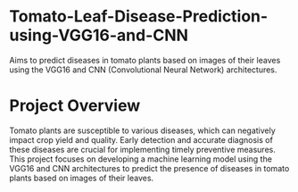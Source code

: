 # Tomato-Leaf-Disease-Prediction-using-VGG16-and-CNN
Aims to predict diseases in tomato plants based on images of their leaves using the VGG16 and CNN (Convolutional Neural Network) architectures.
# Project Overview
Tomato plants are susceptible to various diseases, which can negatively impact crop yield and quality. Early detection and accurate diagnosis of these diseases are crucial for implementing timely preventive measures. This project focuses on developing a machine learning model using the VGG16 and CNN architectures to predict the presence of diseases in tomato plants based on images of their leaves.
